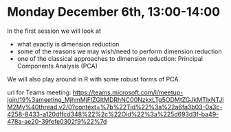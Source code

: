 # Monday December 6th, 13:00-14:00
In the first session we will look at
- what exactly is dimension reduction
- some of the reasons we may wish/need to perform dimension reduction
- one of the classical approaches to dimension reduction: Principal Components Analysis (PCA)

We will also play around in R with some robust forms of PCA.

url for Teams meeting: https://teams.microsoft.com/l/meetup-join/19%3ameeting_MjhmMjFlZGItMDRhNC00NzkxLTg5ODMtZGJkMTIxNTJlM2My%40thread.v2/0?context=%7b%22Tid%22%3a%22a6fa3b03-0a3c-4258-8433-a120dffcd348%22%2c%22Oid%22%3a%225d693d3f-ba49-478a-ae20-39fefe0302f9%22%7d
